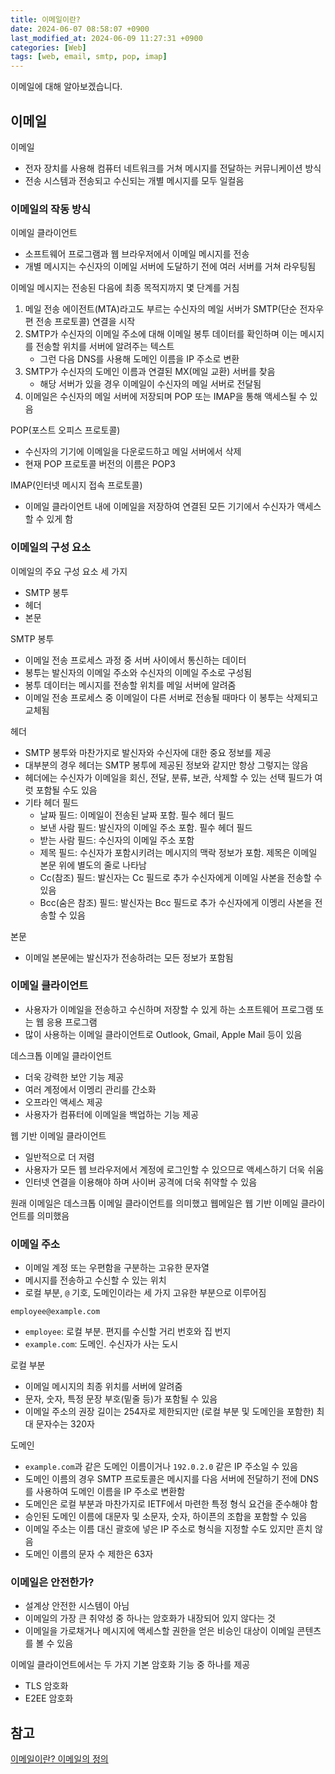 ```yaml
---
title: 이메일이란?
date: 2024-06-07 08:58:07 +0900
last_modified_at: 2024-06-09 11:27:31 +0900
categories: [Web]
tags: [web, email, smtp, pop, imap]
---
```


이메일에 대해 알아보겠습니다.

## 이메일

이메일

- 전자 장치를 사용해 컴퓨터 네트워크를 거쳐 메시지를 전달하는 커뮤니케이션 방식
- 전송 시스템과 전송되고 수신되는 개별 메시지를 모두 일컬음

### 이메일의 작동 방식

이메일 클라이언트

- 소프트웨어 프로그램과 웹 브라우저에서 이메일 메시지를 전송
- 개별 메시지는 수신자의 이메일 서버에 도달하기 전에 여러 서버를 거쳐 라우팅됨

이메일 메시지는 전송된 다음에 최종 목적지까지 몇 단계를 거침

1. 메일 전송 에이전트(MTA)라고도 부르는 수신자의 메일 서버가 SMTP(단순 전자우편 전송 프로토콜) 연결을 시작
2. SMTP가 수신자의 이메일 주소에 대해 이메일 봉투 데이터를 확인하며 이는 메시지를 전송할 위치를 서버에 알려주는 텍스트
   - 그런 다음 DNS를 사용해 도메인 이름을 IP 주소로 변환
3. SMTP가 수신자의 도메인 이름과 연결된 MX(메일 교환) 서버를 찾음
   - 해당 서버가 있을 경우 이메일이 수신자의 메일 서버로 전달됨
4. 이메일은 수신자의 메일 서버에 저장되며 POP 또는 IMAP을 통해 액세스될 수 있음

POP(포스트 오피스 프로토콜)

- 수신자의 기기에 이메일을 다운로드하고 메일 서버에서 삭제
- 현재 POP 프로토콜 버전의 이름은 POP3

IMAP(인터넷 메시지 접속 프로토콜)

- 이메일 클라이언트 내에 이메일을 저장하여 연결된 모든 기기에서 수신자가 액세스할 수 있게 함

### 이메일의 구성 요소

이메일의 주요 구성 요소 세 가지

- SMTP 봉투
- 헤더
- 본문

SMTP 봉투

- 이메일 전송 프로세스 과정 중 서버 사이에서 통신하는 데이터
- 봉투는 발신자의 이메일 주소와 수신자의 이메일 주소로 구성됨
- 봉투 데이터는 메시지를 전송할 위치를 메일 서버에 알려줌
- 이메일 전송 프로세스 중 이메일이 다른 서버로 전송될 때마다 이 봉투는 삭제되고 교체됨

헤더

- SMTP 봉투와 마찬가지로 발신자와 수신자에 대한 중요 정보를 제공
- 대부분의 경우 헤더는 SMTP 봉투에 제공된 정보와 같지만 항상 그렇지는 않음
- 헤더에는 수신자가 이메일을 회신, 전달, 분류, 보관, 삭제할 수 있는 선택 필드가 여럿 포함될 수도 있음
- 기타 헤더 필드
  - 날짜 필드: 이메일이 전송된 날짜 포함. 필수 헤더 필드
  - 보낸 사람 필드: 발신자의 이메일 주소 포함. 필수 헤더 필드
  - 받는 사람 필드: 수신자의 이메일 주소 포함
  - 제목 필드: 수신자가 포함시키려는 메시지의 맥락 정보가 포함. 제목은 이메일 본문 위에 별도의 줄로 나타남
  - Cc(참조) 필드: 발신자는 Cc 필드로 추가 수신자에게 이메일 사본을 전송할 수 있음
  - Bcc(숨은 참조) 필드: 발신자는 Bcc 필드로 추가 수신자에게 이멩리 사본을 전송할 수 있음

본문

- 이메일 본문에는 발신자가 전송하려는 모든 정보가 포함됨

### 이메일 클라이언트

- 사용자가 이메일을 전송하고 수신하며 저장할 수 있게 하는 소프트웨어 프로그램 또는 웹 응용 프로그램
- 많이 사용하는 이메일 클라이언트로 Outlook, Gmail, Apple Mail 등이 있음

데스크톱 이메일 클라이언트

- 더욱 강력한 보안 기능 제공
- 여러 계정에서 이멩리 관리를 간소화
- 오프라인 액세스 제공
- 사용자가 컴퓨터에 이메일을 백업하는 기능 제공

웹 기반 이메일 클라이언트

- 일반적으로 더 저렴
- 사용자가 모든 웹 브라우저에서 계정에 로그인할 수 있으므로 액세스하기 더욱 쉬움
- 인터넷 연결을 이용해야 하며 사이버 공격에 더욱 취약할 수 있음

원래 이메일은 데스크톱 이메일 클라이언트를 의미했고 웹메일은 웹 기반 이메일 클라이언트를 의미했음

### 이메일 주소

- 이메일 계정 또는 우편함을 구분하는 고유한 문자열
- 메시지를 전송하고 수신할 수 있는 위치
- 로컬 부분, `@` 기호, 도메인이라는 세 가지 고유한 부분으로 이루어짐

```
employee@example.com
```

- `employee`: 로컬 부분. 편지를 수신할 거리 번호와 집 번지
- `example.com`: 도메인. 수신자가 사는 도시

로컬 부분

- 이메일 메시지의 최종 위치를 서버에 알려줌
- 문자, 숫자, 특정 문장 부호(밑줄 등)가 포함될 수 있음
- 이메일 주소의 권장 길이는 254자로 제한되지만 (로컬 부분 및 도메인을 포함한) 최대 문자수는 320자

도메인

- `example.com`과 같은 도메인 이름이거나 `192.0.2.0` 같은 IP 주소일 수 있음
- 도메인 이름의 경우 SMTP 프로토콜은 메시지를 다음 서버에 전달하기 전에 DNS를 사용하여 도메인 이름을 IP 주소로 변환함
- 도메인은 로컬 부분과 마찬가지로 IETF에서 마련한 특정 형식 요건을 준수해야 함
- 승인된 도메인 이름에 대문자 및 소문자, 숫자, 하이픈의 조합을 포함할 수 있음
- 이메일 주소는 이름 대신 괄호에 넣은 IP 주소로 형식을 지정할 수도 있지만 흔치 않음
- 도메인 이름의 문자 수 제한은 63자

### 이메일은 안전한가?

- 설계상 안전한 시스템이 아님
- 이메일의 가장 큰 취약성 중 하나는 암호화가 내장되어 있지 않다는 것
- 이메일을 가로채거나 메시지에 액세스할 권한을 얻은 비승인 대상이 이메일 콘텐츠를 볼 수 있음

이메일 클라이언트에서는 두 가지 기본 암호화 기능 중 하나를 제공

- TLS 암호화
- E2EE 암호화

## 참고

[이메일이란? 이메일의 정의](https://www.cloudflare.com/ko-kr/learning/email-security/what-is-email/)
